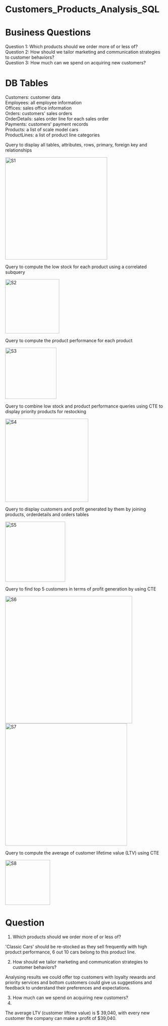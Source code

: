 # Customers_Products_Analysis_SQL

# Business Questions
Question 1: Which products should we order more of or less of? <br/>
Question 2: How should we tailor marketing and communication strategies to customer behaviors? <br/>
Question 3: How much can we spend on acquiring new customers? <br/>

# DB Tables
Customers: customer data <br/>
Employees: all employee information <br/>
Offices: sales office information <br/>
Orders: customers' sales orders <br/>
OrderDetails: sales order line for each sales order <br/>
Payments: customers' payment records <br/>
Products: a list of scale model cars <br/>
ProductLines: a list of product line categories <br/>

Query to display all tables, attributes, rows, primary, foreign key and relationships

<img width="323" alt="S1" src="https://user-images.githubusercontent.com/87891837/210899076-994d2c50-f95a-42cb-8777-570a20e0be6e.png">

Query to compute the low stock for each product using a correlated subquery

<img width="171" alt="S2" src="https://user-images.githubusercontent.com/87891837/210899157-d00a35cd-3d63-46b6-9d9d-1568334d6a41.png">

Query to compute the product performance for each product

<img width="162" alt="S3" src="https://user-images.githubusercontent.com/87891837/210899304-84b7a613-12e8-4c99-8993-5d4a7aadd9d3.png">

Query to combine low stock and product performance queries using CTE to display priority products for restocking

<img width="263" alt="S4" src="https://user-images.githubusercontent.com/87891837/210899361-9713b842-afbf-4434-8f6f-58916e3362ea.png">

Query to display customers and profit generated by them by joining products, orderdetails and orders tables

<img width="190" alt="S5" src="https://user-images.githubusercontent.com/87891837/210899450-d1feffd9-b910-4fd4-b771-83a9ed30b83c.png">

Query to find top 5 customers in terms of profit generation by using CTE

<img width="402" alt="S6" src="https://user-images.githubusercontent.com/87891837/210899636-eb30288c-ffe0-451b-bfc8-cc6280f38b16.png">

<img width="386" alt="S7" src="https://user-images.githubusercontent.com/87891837/210899725-976d9d5d-75a7-48ad-9e0d-66ee8d0623ff.png">

Query to compute the average of customer lifetime value (LTV) using CTE

<img width="142" alt="S8" src="https://user-images.githubusercontent.com/87891837/210899771-dd6f8574-a8a5-41dc-b87d-700f8f5c723a.png">

# Question
1. Which products should we order more of or less of? <br/>

'Classic Cars' should be re-stocked as they sell frequently with high product performance, 6 out 10 cars belong to this product line.  <br/>

2. How should we tailor marketing and communication strategies to customer behaviors? <br/>

Analysing results we could offer top customers with loyalty rewards and priority services and bottom customers could give us suggestions and feedback to understand their preferences and expectations.<br/>

3. How much can we spend on acquiring new customers? <br/>
4. 
The average LTV (customer liftime value) is $ 39,040, with every new customer the company can make a profit of  $39,040. <br/>
	  



